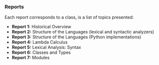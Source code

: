 ### Reports
Each report corresponds to a class, is a list of topics presented:

* **Report 1:** Historical Overview
* **Report 2:** Structure of the Languages (lexical and syntactic analyzers)
* **Report 3:** Structure of the Languages (Python implementations)
* **Report 4:** Lambda Calculus
* **Report 5:** Lexical Analysis: Syntax
* **Report 6:** Classes and Types
* **Report 7:** Modules
